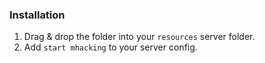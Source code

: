 ### Installation
1) Drag & drop the folder into your `resources` server folder.
2) Add `start mhacking` to your server config.
